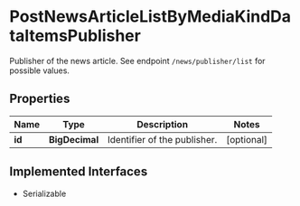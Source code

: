

# PostNewsArticleListByMediaKindDataItemsPublisher

Publisher of the news article. See endpoint `/news/publisher/list` for possible values.

## Properties

Name | Type | Description | Notes
------------ | ------------- | ------------- | -------------
**id** | **BigDecimal** | Identifier of the publisher. |  [optional]


## Implemented Interfaces

* Serializable


